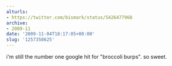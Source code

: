 ```yaml
---
alturls:
- https://twitter.com/bismark/status/5426477968
archive:
- 2009-11
date: '2009-11-04T18:17:05+00:00'
slug: '1257358625'
---
```


i'm still the number one google hit for "broccoli burps". so sweet.

